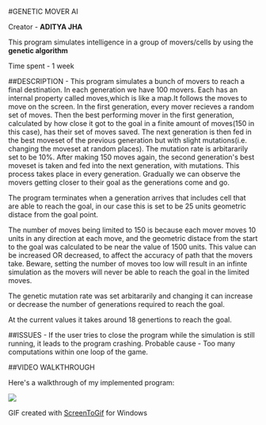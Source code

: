 #GENETIC MOVER AI 

Creator -  **ADITYA JHA**

This program simulates intelligence in a group of movers/cells by using the **genetic algorithm**

Time spent - 1 week

##DESCRIPTION - 
This program simulates a bunch of movers to reach a final destination. In each generation we have 100 movers. Each has an internal property called moves,which is like a map.It follows the moves to move on the screen. 
In the first generation, every mover recieves a random set of moves. Then the best performing mover in the first generation, calculated by how close it got to the goal in a finite amount of moves(150 in this case),
has their set of moves saved. The next generation is then fed in the best moveset of the previous generation but with slight mutations(i.e. changing the moveset at random places). The mutation rate is arbitararily 
set to be 10%. After making 150 moves again, the second generation's best moveset is taken and fed into the next generation, with mutations. This process takes place in every generation.
Gradually we can observe the movers getting closer to their goal as the generations come and go.

The program terminates when a generation arrives that includes cell that are able to reach the goal, in our case this is set to be 25 units geometric distace from the goal point.

The number of moves being limited to 150 is because each mover moves 10 units in any direction at each move, and the geometric distace from the start to the goal was calculated to be near the value of 1500 units. 
This value can be increased OR decreased, to affect the accuracy of path that the movers take. Beware, setting the number of moves too low will result in an infinte simulation as the movers will never be able to reach 
the goal in the limited moves.

The genetic mutation rate was set arbitararily and changing it can increase or decrease the number of generations required to reach the goal.

At the current values it takes around 18 genertions to reach the goal.

##ISSUES - 
If the user tries to close the program while the simulation is still running, it leads to the program crashing. 
Probable cause - Too many computations within one loop of the game.

##VIDEO WALKTHROUGH

Here's a walkthrough of my implemented program:

<img src='https://media1.giphy.com/media/v1.Y2lkPTc5MGI3NjExNWZkNHR4OW05dWtvdHhxZmFvNjV6M3NlczMxejZ3emZyeHZkemNvOSZlcD12MV9pbnRlcm5hbF9naWZfYnlfaWQmY3Q9Zw/Pnh0ZJsgpkWUpYGfHx/giphy.gif' />

GIF created with [ScreenToGif](https://www.screentogif.com/) for Windows
